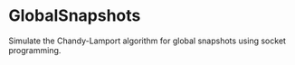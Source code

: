 # GlobalSnapshots
Simulate the Chandy-Lamport algorithm for global snapshots using socket programming.
